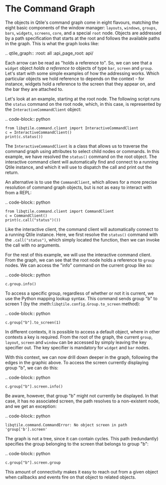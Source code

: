 
The Command Graph
=================

The objects in Qtile's command graph come in eight flavours, matching the eight
basic components of the window manager: `layouts`, `windows`, `groups`,
`bars`, `widgets`, `screens`, `core`, and a special `root` node.
Objects are addressed by a path specification that starts at the root and
follows the available paths in the graph. This is what the graph looks like:

.. qtile_graph::
    :root: all
    :api_page_root: api/

Each arrow can be read as "holds a reference to". So, we can see that a
`widget` object *holds a reference to* objects of type `bar`, `screen`
and `group`. Let's start with some simple examples of how the addressing
works. Which particular objects we hold reference to depends on the context -
for instance, widgets hold a reference to the screen that they appear on, and
the bar they are attached to.

Let's look at an example, starting at the root node. The following script runs
the `status` command on the root node, which, in this case, is represented by
the `InteractiveCommandClient` object:

.. code-block:: python

    from libqtile.command.client import InteractiveCommandClient
    c = InteractiveCommandClient()
    print(c.status())

The `InteractiveCommandClient` is a class that allows us to traverse the
command graph using attributes to select child nodes or commands.  In this
example, we have resolved the `status()` command on the root object.  The
interactive command client will automatically find and connect to a running
Qtile instance, and which it will use to dispatch the call and print out the
return.

An alternative is to use the `CommandClient`, which allows for a more precise
resolution of command graph objects, but is not as easy to interact with from a
REPL:

.. code-block:: python

    from libqtile.command.client import CommandClient
    c = CommandClient()
    print(c.call("status")())

Like the interactive client, the command client will automatically connect to a
running Qtile instance.  Here, we first resolve the `status()` command with
the `.call("status")`, which simply located the function, then we can invoke
the call with no arguments.

For the rest of this example, we will use the interactive command client.  From
the graph, we can see that the root node holds a reference to `group` nodes.
We can access the "info" command on the current group like so:

.. code-block:: python

    c.group.info()

To access a specific group, regardless of whether or not it is current, we use
the Python mapping lookup syntax. This command sends group "b" to screen 1 (by
the :meth:`libqtile.config.Group.to_screen` method):

.. code-block:: python

    c.group["b"].to_screen(1)

In different contexts, it is possible to access a default object, where in
other contexts a key is required.  From the root of the graph, the current
`group`, `layout`, `screen` and `window` can be accessed by simply
leaving the key specifier out. The key specifier is mandatory for `widget`
and `bar` nodes.

With this context, we can now drill down deeper in the graph, following the
edges in the graphic above. To access the screen currently displaying group
"b", we can do this:

.. code-block:: python

    c.group["b"].screen.info()

Be aware, however, that group "b" might not currently be displayed. In that
case, it has no associated screen, the path resolves to a non-existent
node, and we get an exception:

.. code-block:: python

    libqtile.command.CommandError: No object screen in path 'group['b'].screen'


The graph is not a tree, since it can contain cycles. This path (redundantly)
specifies the group belonging to the screen that belongs to group "b":

.. code-block:: python

    c.group["b"].screen.group

This amount of connectivity makes it easy to reach out from a given object when
callbacks and events fire on that object to related objects.
